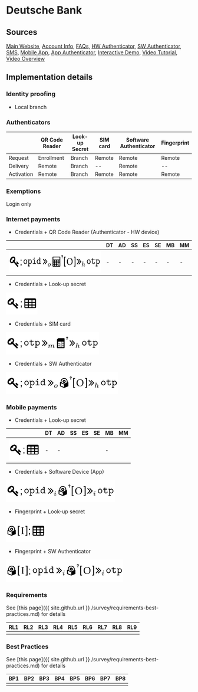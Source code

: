 
# Deutsche Bank

## Sources
[Main Website](https://www.deutsche-bank.de/pk.html),	[Account Info](https://www.deutsche-bank.de/pfb/content/pk-digital-banking-uebersicht.html),	[FAQs](https://www.deutsche-bank.de/pk/digital-banking/weitere-themen/faq-s.html),	[HW Authenticator](https://www.deutsche-bank.de/pfb/data/docs/pk-digital-banking-photo-tan-bedienungsanleitung-lesegeraet.pdf),	[SW Authenticator](https://www.deutsche-bank.de/pk/digital-banking/sicherheit/phototan.html),	[SMS](https://www.deutsche-bank.de/pfb/content/pk-digital-banking-mobile-tan.html), [Mobile App](https://play.google.com/store/apps/details?id=com.db.pwcc.dbmobile),	[App Authenticator](https://play.google.com/store/apps/details?id=com.db.pbc.phototan.db),	[Interactive Demo](https://secure.deutsche-bank.de/pbc/trxmdemokonto/loginpin/goto.do),	[Video Tutorial](https://www.youtube.com/watch?v=UxXXrSWCRsc),	 [Video Overview](https://www.youtube.com/watch?v=iUlRmDM4opQ) 

## Implementation details

### Identity proofing

- Local branch


### Authenticators


| 		| QR Code Reader | Look-up Secret | SIM card | Software Authenticator | Fingerprint |
| --- | --- | --- | --- | --- | --- |  
| Request 	| Enrollment | Branch | Remote | Remote | Remote |
| Delivery	| Remote | Branch | -- | Remote | -- |
| Activation	| Remote | Branch | Remote| Remote | Remote |


### Exemptions
Login only

### Internet payments

- Credentials + QR Code Reader (Authenticator - HW device)

| | DT | AD | SS | ES | SE | MB | MM |
|---|---|---|---|---|---|---|---|
|<img src="../../protocols-representations/pictograms/ip/IP-6.png"  height="60" alt="IP-6"/> | - | - | - | - | - | - | - |

- Credentials + Look-up secret

<img src="../../protocols-representations/pictograms/ip/IP-11.png"  height="60" alt="IP-11"/>

- Credentials + SIM card

<img src="../../protocols-representations/pictograms/ip/IP-15.png"  height="60" alt="IP-15"/>

- Credentials + SW Authenticator

<img src="../../protocols-representations/pictograms/ip/IP-21.png"  height="60" alt="IP-21"/>

### Mobile payments

- Credentials + Look-up secret

| | DT | AD | SS | ES | SE | MB | MM |
|---|---|---|---|---|---|---|---|
| <img src="../../protocols-representations/pictograms/mp/MP-10.png"  height="60" alt="MP-10"/> | - | - | <i class="fas fa-skull"></i> | <i class="fas fa-skull"></i> | <i class="fas fa-skull"></i> | - | <i class="fas fa-skull"></i> |

- Credentials + Software Device (App)

<img src="../../protocols-representations/pictograms/mp/MP-19.png"  height="60" alt="MP-19"/>

- Fingerprint + Look-up secret

<img src="../../protocols-representations/pictograms/mp/MP-25.png"  height="60" alt="MP-25"/>

- Fingerprint + SW Authenticator 

<img src="../../protocols-representations/pictograms/mp/MP-27.png"  height="60" alt="MP-27"/>

### Requirements

See [this page]({{ site.github.url }} /survey/requirements-best-practices.md) for details

| RL1 | RL2 | RL3 | RL4 | RL5 | RL6 | RL7 | RL8 | RL9 |
|---|---|---|---|---|---|---|---|---|
| <i class="fa fa-star"></i> | <i class="fa fa-star"></i> | <i class="fa fa-star"></i> | <i class="fa fa-star-half-alt"></i> | <i class="fa fa-star-half-alt"></i> | <i class="fa fa-star-half-alt"></i> | <i class="fa fa-star"></i> | <i class="fa fa-star-half-alt"></i> | <i class="fa fa-star-half-alt"></i> |

### Best Practices

See [this page]({{ site.github.url }} /survey/requirements-best-practices.md) for details

| BP1 | BP2 | BP3 | BP4 | BP5 | BP6 | BP7 | BP8 |
|---|---|---|---|---|---|---|---|
| <i class="far fa-star"></i> | <i class="fa fa-star-half-alt"></i> | <i class="fa fa-star"></i> | <i class="fa fa-star-half-alt"></i> |<i class="fa fa-star"></i> | <i class="fa fa-star-half-alt"></i> |<i class="fa fa-star-half-alt"></i> | <i class="fa fa-star"></i> |






